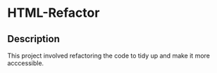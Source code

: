 # HTML-Refactor

## Description

This project involved refactoring the code to tidy up and make it more acccessible.